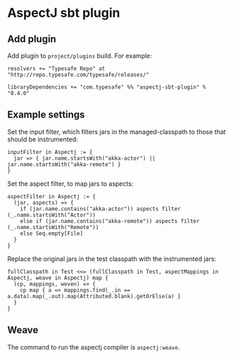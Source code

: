 AspectJ sbt plugin
==================

Add plugin
----------

Add plugin to `project/plugins` build. For example:

    resolvers += "Typesafe Repo" at "http://repo.typesafe.com/typesafe/releases/"

    libraryDependencies += "com.typesafe" %% "aspectj-sbt-plugin" % "0.4.0"


Example settings
----------------

Set the input filter, which filters jars in the managed-classpath to those that
should be instrumented:

    inputFilter in Aspectj := {
      jar => { jar.name.startsWith("akka-actor") || jar.name.startsWith("akka-remote") }
    }

Set the aspect filter, to map jars to aspects:

    aspectFilter in Aspectj := {
      (jar, aspects) => {
        if (jar.name.contains("akka-actor")) aspects filter (_.name.startsWith("Actor"))
        else if (jar.name.contains("akka-remote")) aspects filter (_.name.startsWith("Remote"))
        else Seq.empty[File]
      }
    }

Replace the original jars in the test classpath with the instrumented jars: 

    fullClasspath in Test <<= (fullClasspath in Test, aspectMappings in Aspectj, weave in Aspectj) map {
      (cp, mappings, woven) => {
        cp map { a => mappings.find(_.in == a.data).map(_.out).map(Attributed.blank).getOrElse(a) }
      }
    }


Weave
-----

The command to run the aspectj compiler is `aspectj:weave`.
